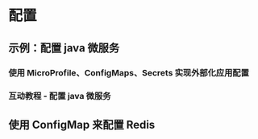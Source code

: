 # 配置
## 示例：配置 java 微服务
### 使用 MicroProfile、ConfigMaps、Secrets 实现外部化应用配置
### 互动教程 - 配置 java 微服务

## 使用 ConfigMap 来配置 Redis